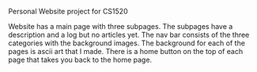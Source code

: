 Personal Website project for CS1520

Website has a main page with three subpages. The subpages have a description and a log but no articles yet.
The nav bar consists of the three categories with the background images. The background for each of the pages
is ascii art that I made. There is a home button on the top of each page that takes you back to the home page.
